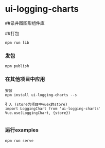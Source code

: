# ui-logging-charts
##录井图图形组件库

##打包
```
npm run lib
```

### 发包
```
npm publish
```

### 在其他项目中应用
```
安装
npm install ui-logging-charts --s

引入 (store为项目中vuex的store)
import LoggingChart from 'ui-logging-charts'
Vue.use(LoggingChart, {store}) 


```

### 运行examples
```
npm run serve
```

